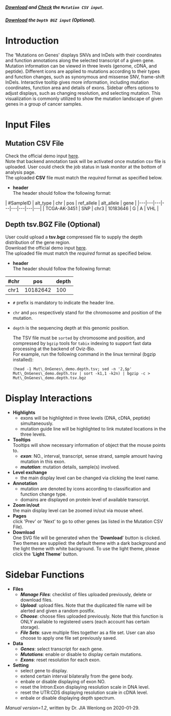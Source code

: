 ##### [Download](https://raw.githubusercontent.com/Nobel-Justin/Oviz-Bio-demo/master/Mut_OnGenes/demo_data/Mut_OnGenes_demo.mutations.csv) and [Check](https://github.com/Nobel-Justin/Oviz-Bio-demo/blob/master/Mut_OnGenes/demo_data/Mut_OnGenes_demo.mutations.csv) the `Mutation CSV input`.
##### [Download](https://github.com/Nobel-Justin/Oviz-Bio-demo/raw/master/Mut_OnGenes/demo_data/Mut_OnGenes_demo.depth.tsv.bgz) the `Depth BGZ input` (Optional).

# Introduction
The 'Mutations on Genes' displays SNVs and InDels with their coordinates and function annotations along the selected transcript of a given gene. Mutation information can be viewed in three levels (genome, cDNA, and peptide). Different icons are applied to mutations according to their types and function changes, such as synonymous and missense SNV, frame-shift InDels. Interactive tooltip gives more information, including mutation coordinates, function area and details of exons. Sidebar offers options to adjust displays, such as changing resolution, and selecting mutation. This visualization is commonly utilized to show the mutation landscape of given genes in a group of cancer samples.

# Input Files

## Mutation CSV File

Check the official demo input [here](https://github.com/Nobel-Justin/Oviz-Bio-demo/blob/master/Mut_OnGenes/demo_data/Mut_OnGenes_demo.mutations.csv).<br/>
Note that backend annotation task will be activated once mutation csv file is uploaded. User could check the job status in task monitor at the bottom of analysis page.<br/>
The uploaded **CSV** file must match the *required* format as specified below.

- **header**<br/>
  The header should follow the following format:

| #SampleID |  alt_type |  chr | pos |  ref_allele | alt_allele | gene |
|---|---|---|---|---|---|---|---|
| TCGA-AK-3451 | SNP | chr3 | 10183646 | G | A | VHL |

## Depth tsv.BGZ File (Optional)

User could upload a **tsv.bgz** compressed file to supply the depth distribution of the gene region.<br/>
Download the official demo input [here](https://github.com/Nobel-Justin/Oviz-Bio-demo/raw/master/Mut_OnGenes/demo_data/Mut_OnGenes_demo.depth.tsv.bgz). <br/>
The uploaded file must match the *required* format as specified below.

- **header**<br/>
  The header should follow the following format:

| #chr |  pos |  depth |
|---|---|---|
| chr1  | 10182642  | 100 |

- `#` prefix is mandatory to indicate the header line.
- `chr` and `pos` respectively stand for the chromosome and position of the mutation.
- `depth` is the sequencing depth at this genomic position.

  The TSV file must be `sorted` by chromosome and position, and compressed by `bgzip` tools for `tabix` indexing to support fast data processing at the backend of Oviz-Bio.<br/>
  For example, run the following command in the linux terminal (bgzip installed):
  <pre><code>(head -1 Mut\_OnGenes\_demo.depth.tsv; sed -n '2,$p' Mut\_OnGenes\_demo.depth.tsv | sort -k1,1 -k2n) | bgzip -c > Mut\_OnGenes\_demo.depth.tsv.bgz</code></pre>

# Display Interactions

- **Highlights**<br/>
  - exons will be highlighted in three levels (DNA, cDNA, peptide) simultaneously.
  - mutation guide line will be highlighted to link mutated locations in the three levels.
- **Tooltips**<br/>
  Tooltips will show necessary information of object that the mouse points to.
  - __*exon*__: NO., interval, transcript, sense strand, sample amount having mutation in this exon.
  - __*mutation*__: mutation details, sample(s) involved.
- **Level exchange**<br/>
  - the main display level can be changed via clicking the level name.
- **Annotation**<br/>
  - mutation are denoted by icons according to classification and function change type.
  - domains are displayed on protein level of available transcript.
- **Zoom in/out**<br/>
  the main display level can be zoomed in/out via mouse wheel.
- **Pages**<br/>
  click 'Prev' or 'Next' to go to other genes (as listed in the Mutation CSV File).
- **Download**<br/>
  One SVG file will be generated when the '**Download**' button is clicked. Two themes are supplied: the default theme with a dark background and the light theme with white background. To use the light theme, please click the '**Light Theme**' button.

# Sidebar Functions

- **Files**
  - __*Manage Files*__: checklist of files uploaded previously, delete or download files.
  - __*Upload*__: upload files. Note that the duplicated file name will be alerted and given a random postfix.
  - __*Choose*__: choose files uploaded previously. Note that this function is ONLY available to registered users (each account has certain storage).
  - __*File Sets*__: save multiple files together as a file set. User can also choose to apply one file set previously saved.
- **Data**
  - __*Genes*__: select transcript for each gene.
  - __*Mutations*__: enable or disable to display certain mutations.
  - __*Exons*__: reset resolution for each exon.
- **Setting**<br/>
  - select gene to display.
  - extend certain interval bilaterally from the gene body.
  - enbale or disable displaying of exon NO.
  - reset the Intron:Exon displaying resolution scale in DNA level.
  - reset the UTR:CDS displaying resolution scale in cDNA level.
  - enbale or disable displaying depth spectrum.

*Manual version=1.2*, written by Dr. JIA Wenlong on 2020-01-29.
